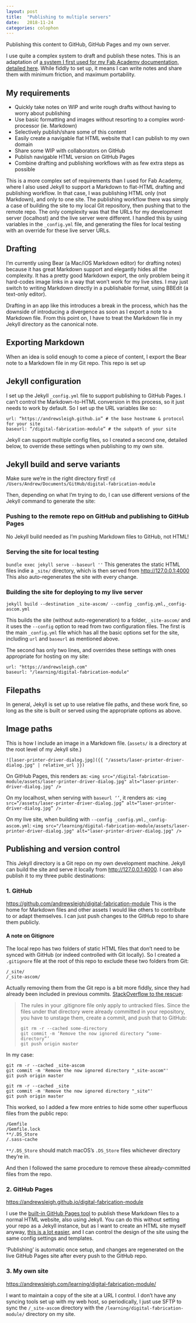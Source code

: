 ```yaml
---
layout: post
title:  "Publishing to multiple servers"
date:   2018-11-24
categories: colophon
---
```


Publishing this content to GitHub, GitHub Pages and my own server.
<!--more-->

I use quite a complex system to draft and publish these notes. This is an adaptation of [a system I first used for my Fab Academy documentation, detailed here](http://fab.academany.org/2018/labs/fablabbrighton/students/andrew-sleigh/assignments/2018/01/18/wk2-git-and-website.html). While fiddly to set up, it means I can write notes and share them with minimum friction, and maximum portability.

## My requirements

* Quickly take notes on WIP and write rough drafts without having to worry about publishing
* Use basic formatting and images without resorting to a complex word-processor (ie. Markdown)
* Selectively publish/share some of this content
* Easily create a navigable flat HTML website that I can publish to my own domain
* Share some WIP with collaborators on GitHub
* Publish navigable HTML version on GitHub Pages
* Combine drafting and publishing workflows with as few extra steps as possible

This is a more complex set of requirements than I used for Fab Academy, where I also used Jekyll to support a Markdown to flat-HTML drafting and publishing workflow. In that case, I was publishing HTML only (not Markdown), and only to one site. The publishing workflow there was simply a case of building the site to my local Git repository, then pushing that to the remote repo. The only complexity was that the URLs for my development server (localhost) and the live server were different. I handled this by using variables in the `_config.yml` file, and generating the files for local testing with an override for these live server URLs.

## Drafting
I’m currently using Bear (a Mac/iOS Markdown editor) for drafting notes) because it has great Markdown support and elegantly hides all the complexity. It has a pretty good Markdown export, the only problem being it hard-codes image links in a way that won’t work for my live sites. I may just switch to writing Markdown directly in a publishable format, using BBEdit (a text-only editor).

Drafting in an app like this introduces a break in the process, which has the downside of introducing a divergence as soon as I export a note to a Markdown file. From this point on, I have to treat the Markdown file in my Jekyll directory as the canonical note.

## Exporting Markdown
When an idea is solid enough to come a piece of content, I export the Bear note to a Markdown file in my Git repo. This repo is set up 

## Jekyll configuration
I set up the Jekyll `_config.yml` file to support publishing to GitHub Pages. I can’t control the Markdown-to-HTML conversion in this process, so it just needs to work by default. So I set up the URL variables like so:

```
url: “https://andrewsleigh.github.io” # the base hostname & protocol for your site
baseurl: “/digital-fabrication-module” # the subpath of your site
```

Jekyll can support multiple config files, so I created a second one, detailed below, to override these settings when publishing to my own site.

## Jekyll build and serve variants
Make sure we’re in the right directory first!
`cd /Users/Andrew/Documents/GitHub/digital-fabrication-module`

Then, depending on what I’m trying to do, I can use different versions of the Jekyll command to generate the site:

### Pushing to the remote repo on GitHub and publishing to GitHub Pages
No Jekyll build needed as I’m pushing Markdown files to GitHub, not HTML!

### Serving the site for local testing
`bundle exec jekyll serve --baseurl ''`
This generates the static HTML files indie a `_site/` directory, which is then served from <http://127.0.0.1:4000>
This also auto-regenerates the site with every change.

### Building the site for deploying to my live server
`jekyll build --destination _site-ascom/ --config _config.yml,_config-ascom.yml`

This builds the site (without auto-regeneration) to a folder, `_site-ascom/` and it uses the `--config` option to read from two configuration files. The first is the main `_config.yml` file which has all the basic options set for the site, including `url` and `baseurl` as mentioned above.

The second has only two lines, and overrides these settings with ones appropriate for hosting on my site:
```
url: "https://andrewsleigh.com"   
baseurl: "/learning/digital-fabrication-module"
```

## Filepaths
In general, Jekyll is set up to use relative file paths, and these work fine, so long as the site is built or served using the appropriate options as above.

## Image paths
This is how I include an image in a Markdown file. (`assets/` is a directory at the root level of my Jekyll site.)

```
![laser-printer-driver-dialog.jpg]({{ "/assets/laser-printer-driver-dialog.jpg" | relative_url }})
```

On GitHub Pages, this renders as:
`<img src="/digital-fabrication-module/assets/laser-printer-driver-dialog.jpg" alt="laser-printer-driver-dialog.jpg" />`

On my localhost, when serving with `baseurl ‘’`, it renders as:
`<img src=“/assets/laser-printer-driver-dialog.jpg” alt=“laser-printer-driver-dialog.jpg” />`

On my live site, when building with `--config _config.yml,_config-ascom.yml`:
`<img src="/learning/digital-fabrication-module/assets/laser-printer-driver-dialog.jpg" alt="laser-printer-driver-dialog.jpg" />`

## Publishing and version control
This Jekyll directory is a Git repo on my own development machine. Jekyll can build the site and serve it locally from  <http://127.0.0.1:4000>. I can also publish it to my three public destinations:

### 1. GitHub
<https://github.com/andrewsleigh/digital-fabrication-module>
This is the home for Markdown files and other assets I would like others to contribute to or adapt themselves.
I can just push changes to the GitHub repo to share them publicly. 

#### A note on Gitignore

The local repo has two folders of static HTML files that don’t need to be synced with GitHub (or indeed controlled with Git locally). So I created a `.gitignore` file at the root of this repo to exclude these two folders from Git:

```
/_site/
/_site-ascom/
```

Actually removing them from the Git repo is a bit more fiddly, since they had already been included in previous commits. [StackOverflow to the rescue](https://stackoverflow.com/questions/7927230/remove-directory-from-remote-repository-after-adding-them-to-gitignore):

> The rules in your .gitignore file only apply to untracked files. Since the files under that directory were already committed in your repository, you have to unstage them, create a commit, and push that to GitHub:  
> ```  
> git rm -r --cached some-directory  
> git commit -m ‘Remove the now ignored directory “some-directory”’  
> git push origin master  
> ```  

In my case:
```
git rm -r --cached _site-ascom
git commit -m 'Remove the now ignored directory "_site-ascom"'
git push origin master

git rm -r --cached _site
git commit -m 'Remove the now ignored directory "_site"'
git push origin master
```

This worked, so I added a few more entries to hide some other superfluous files from the public repo:

```
/Gemfile
/Gemfile.lock
**/.DS_Store
/.sass-cache
```

`**/.DS_Store` should match macOS’s `.DS_Store` files whichever directory they’re in.

And then I followed the same procedure to remove these already-committed files from the repo.


### 2. GitHub Pages

<https://andrewsleigh.github.io/digital-fabrication-module>

I use the [built-in GitHub Pages tool](https://pages.github.com) to publish these Markdown files to a normal HTML website, also using Jekyll. You can do this without setting your repo as a Jekyll instance, but as I want to create an HTML site myself anyway, [this is a lot easier](https://help.github.com/articles/using-jekyll-as-a-static-site-generator-with-github-pages/), and I can control the design of the site using the same config settings and templates.

‘Publishing’ is automatic once setup, and changes are regenerated on the live GitHub Pages site after every push to the GitHub repo.

### 3. My own site

<https://andrewsleigh.com/learning/digital-fabrication-module/>

I want to maintain a copy of the site at a  URL I control. I don’t have any syncing tools set up with my web host, so periodically, I just use SFTP to sync the `/_site-ascom` directory with the `/learning/digital-fabrication-module/` directory on my site.


